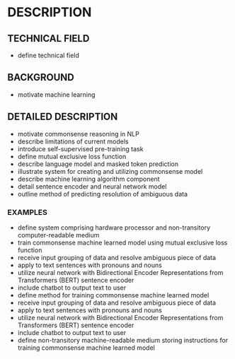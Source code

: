 # DESCRIPTION

## TECHNICAL FIELD

- define technical field

## BACKGROUND

- motivate machine learning

## DETAILED DESCRIPTION

- motivate commonsense reasoning in NLP
- describe limitations of current models
- introduce self-supervised pre-training task
- define mutual exclusive loss function
- describe language model and masked token prediction
- illustrate system for creating and utilizing commonsense model
- describe machine learning algorithm component
- detail sentence encoder and neural network model
- outline method of predicting resolution of ambiguous data

### EXAMPLES

- define system comprising hardware processor and non-transitory computer-readable medium
- train commonsense machine learned model using mutual exclusive loss function
- receive input grouping of data and resolve ambiguous piece of data
- apply to text sentences with pronouns and nouns
- utilize neural network with Bidirectional Encoder Representations from Transformers (BERT) sentence encoder
- include chatbot to output text to user
- define method for training commonsense machine learned model
- receive input grouping of data and resolve ambiguous piece of data
- apply to text sentences with pronouns and nouns
- utilize neural network with Bidirectional Encoder Representations from Transformers (BERT) sentence encoder
- include chatbot to output text to user
- define non-transitory machine-readable medium storing instructions for training commonsense machine learned model

